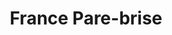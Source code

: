---
title: "France Pare-brise"
url: /saint-dizier/france-pare-brise/
shop: réparation de voitures
---